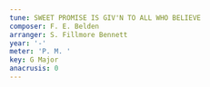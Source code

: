 ```yaml
---
tune: SWEET PROMISE IS GIV'N TO ALL WHO BELIEVE
composer: F. E. Belden
arranger: S. Fillmore Bennett
year: '-'
meter: 'P. M. '
key: G Major
anacrusis: 0
---
```

